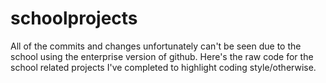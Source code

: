 # schoolprojects

All of the commits and changes unfortunately can't be seen due to the school using the enterprise version of github. Here's the raw code for the school related projects I've completed to highlight coding style/otherwise.
